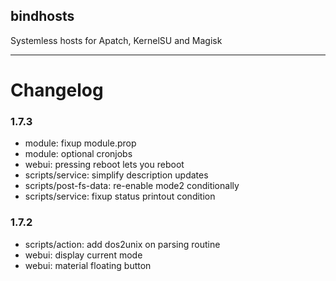 ## bindhosts
Systemless hosts for Apatch, KernelSU and Magisk

---

# Changelog
### 1.7.3
- module: fixup module.prop
- module: optional cronjobs
- webui: pressing reboot lets you reboot
- scripts/service: simplify description updates
- scripts/post-fs-data: re-enable mode2 conditionally
- scripts/service: fixup status printout condition

### 1.7.2
- scripts/action: add dos2unix on parsing routine
- webui: display current mode
- webui: material floating button

